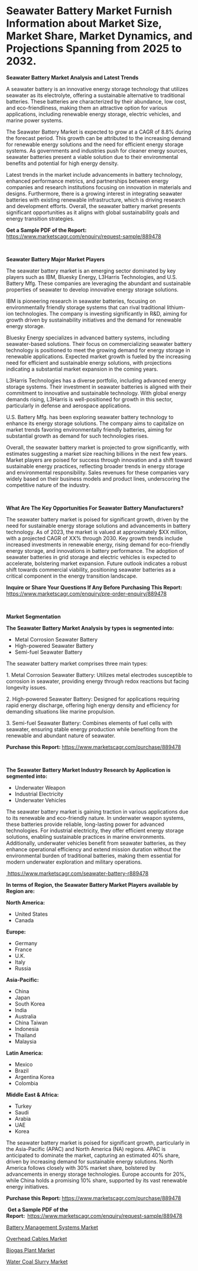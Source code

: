 <p><h1>Seawater Battery Market Furnish Information about Market Size, Market Share, Market Dynamics, and Projections Spanning from 2025 to 2032.</h1></p><p><strong>Seawater Battery Market Analysis and Latest Trends</strong></p>
<p><p>A seawater battery is an innovative energy storage technology that utilizes seawater as its electrolyte, offering a sustainable alternative to traditional batteries. These batteries are characterized by their abundance, low cost, and eco-friendliness, making them an attractive option for various applications, including renewable energy storage, electric vehicles, and marine power systems. </p><p>The Seawater Battery Market is expected to grow at a CAGR of 8.8% during the forecast period. This growth can be attributed to the increasing demand for renewable energy solutions and the need for efficient energy storage systems. As governments and industries push for cleaner energy sources, seawater batteries present a viable solution due to their environmental benefits and potential for high energy density. </p><p>Latest trends in the market include advancements in battery technology, enhanced performance metrics, and partnerships between energy companies and research institutions focusing on innovation in materials and designs. Furthermore, there is a growing interest in integrating seawater batteries with existing renewable infrastructure, which is driving research and development efforts. Overall, the seawater battery market presents significant opportunities as it aligns with global sustainability goals and energy transition strategies.</p></p>
<p><strong>Get a Sample PDF of the Report:&nbsp;</strong> <a href="https://www.marketscagr.com/enquiry/request-sample/889478?utm_campaign=1868&utm_medium=2&utm_source=Github&utm_content=ia&utm_term=07042025&utm_id=seawater-battery">https://www.marketscagr.com/enquiry/request-sample/889478</a></p>
<p>&nbsp;</p>
<p><strong>Seawater Battery Major Market Players</strong></p>
<p><p>The seawater battery market is an emerging sector dominated by key players such as IBM, Bluesky Energy, L3Harris Technologies, and U.S. Battery Mfg. These companies are leveraging the abundant and sustainable properties of seawater to develop innovative energy storage solutions.</p><p>IBM is pioneering research in seawater batteries, focusing on environmentally friendly storage systems that can rival traditional lithium-ion technologies. The company is investing significantly in R&D, aiming for growth driven by sustainability initiatives and the demand for renewable energy storage.</p><p>Bluesky Energy specializes in advanced battery systems, including seawater-based solutions. Their focus on commercializing seawater battery technology is positioned to meet the growing demand for energy storage in renewable applications. Expected market growth is fueled by the increasing need for efficient and sustainable energy solutions, with projections indicating a substantial market expansion in the coming years.</p><p>L3Harris Technologies has a diverse portfolio, including advanced energy storage systems. Their investment in seawater batteries is aligned with their commitment to innovative and sustainable technology. With global energy demands rising, L3Harris is well-positioned for growth in this sector, particularly in defense and aerospace applications.</p><p>U.S. Battery Mfg. has been exploring seawater battery technology to enhance its energy storage solutions. The company aims to capitalize on market trends favoring environmentally friendly batteries, aiming for substantial growth as demand for such technologies rises.</p><p>Overall, the seawater battery market is projected to grow significantly, with estimates suggesting a market size reaching billions in the next few years. Market players are poised for success through innovation and a shift toward sustainable energy practices, reflecting broader trends in energy storage and environmental responsibility. Sales revenues for these companies vary widely based on their business models and product lines, underscoring the competitive nature of the industry.</p></p>
<p>&nbsp;</p>
<p><strong>What Are The Key Opportunities For Seawater Battery Manufacturers?</strong></p>
<p><p>The seawater battery market is poised for significant growth, driven by the need for sustainable energy storage solutions and advancements in battery technology. As of 2023, the market is valued at approximately $XX million, with a projected CAGR of XX% through 2030. Key growth trends include increased investments in renewable energy, rising demand for eco-friendly energy storage, and innovations in battery performance. The adoption of seawater batteries in grid storage and electric vehicles is expected to accelerate, bolstering market expansion. Future outlook indicates a robust shift towards commercial viability, positioning seawater batteries as a critical component in the energy transition landscape.</p></p>
<p><strong>Inquire or Share Your Questions If Any Before Purchasing This Report:</strong> <a href="https://www.marketscagr.com/enquiry/pre-order-enquiry/889478?utm_campaign=1868&utm_medium=2&utm_source=Github&utm_content=ia&utm_term=07042025&utm_id=seawater-battery">https://www.marketscagr.com/enquiry/pre-order-enquiry/889478</a></p>
<p>&nbsp;</p>
<p><strong>Market Segmentation</strong></p>
<p><strong>The Seawater Battery Market Analysis by types is segmented into:</strong></p>
<p><ul><li>Metal Corrosion Seawater Battery</li><li>High-powered Seawater Battery</li><li>Semi-fuel Seawater Battery</li></ul></p>
<p><p>The seawater battery market comprises three main types: </p><p>1. Metal Corrosion Seawater Battery: Utilizes metal electrodes susceptible to corrosion in seawater, providing energy through redox reactions but facing longevity issues.</p><p>  </p><p>2. High-powered Seawater Battery: Designed for applications requiring rapid energy discharge, offering high energy density and efficiency for demanding situations like marine propulsion.</p><p>3. Semi-fuel Seawater Battery: Combines elements of fuel cells with seawater, ensuring stable energy production while benefiting from the renewable and abundant nature of seawater.</p></p>
<p><strong>Purchase this Report:&nbsp;</strong><a href="https://www.marketscagr.com/purchase/889478?utm_campaign=1868&utm_medium=2&utm_source=Github&utm_content=ia&utm_term=07042025&utm_id=seawater-battery">https://www.marketscagr.com/purchase/889478</a></p>
<p>&nbsp;</p>
<p><strong>The Seawater Battery Market Industry Research by Application is segmented into:</strong></p>
<p><ul><li>Underwater Weapon</li><li>Industrial Electricity</li><li>Underwater Vehicles</li></ul></p>
<p><p>The seawater battery market is gaining traction in various applications due to its renewable and eco-friendly nature. In underwater weapon systems, these batteries provide reliable, long-lasting power for advanced technologies. For industrial electricity, they offer efficient energy storage solutions, enabling sustainable practices in marine environments. Additionally, underwater vehicles benefit from seawater batteries, as they enhance operational efficiency and extend mission duration without the environmental burden of traditional batteries, making them essential for modern underwater exploration and military operations.</p></p>
<p><a href="https://www.marketscagr.com/seawater-battery-r889478?utm_campaign=1868&utm_medium=2&utm_source=Github&utm_content=ia&utm_term=07042025&utm_id=seawater-battery">&nbsp;https://www.marketscagr.com/seawater-battery-r889478</a></p>
<p><strong>In terms of Region, the Seawater Battery Market Players available by Region are:</strong></p>
<p>
    <p> <strong> North America: </strong>
        <ul>
            <li>United States</li>
            <li>Canada</li>
        </ul>
        </p> 
    <p> <strong> Europe: </strong>
        <ul>
            <li>Germany</li>
            <li>France</li>
            <li>U.K.</li>
            <li>Italy</li>
            <li>Russia</li>
        </ul>
        </p> 
    <p> <strong> Asia-Pacific: </strong>
        <ul>
            <li>China</li>
            <li>Japan</li>
            <li>South Korea</li>
            <li>India</li>
            <li>Australia</li>
            <li>China Taiwan</li>
            <li>Indonesia</li>
            <li>Thailand</li>
            <li>Malaysia</li>
        </ul>
        </p> 
    <p> <strong> Latin America: </strong>
        <ul>
            <li>Mexico</li>
            <li>Brazil</li>
            <li>Argentina Korea</li>
            <li>Colombia</li>
        </ul>
        </p> 
    <p> <strong> Middle East & Africa: </strong>
        <ul>
            <li>Turkey</li>
            <li>Saudi</li>
            <li>Arabia</li>
            <li>UAE</li>
            <li>Korea</li>
        </ul>
    </p>
    </p>
<p><p>The seawater battery market is poised for significant growth, particularly in the Asia-Pacific (APAC) and North America (NA) regions. APAC is anticipated to dominate the market, capturing an estimated 40% share, driven by increasing demand for sustainable energy solutions. North America follows closely with 30% market share, bolstered by advancements in energy storage technologies. Europe accounts for 20%, while China holds a promising 10% share, supported by its vast renewable energy initiatives.</p></p>
<p><strong>Purchase this Report: </strong><a href="https://www.marketscagr.com/purchase/889478?utm_campaign=1868&utm_medium=2&utm_source=Github&utm_content=ia&utm_term=07042025&utm_id=seawater-battery">https://www.marketscagr.com/purchase/889478</a></p>
<p>&nbsp;<strong>Get a Sample PDF of the Report:&nbsp;&nbsp;</strong><a href="https://www.marketscagr.com/enquiry/request-sample/889478?utm_campaign=1868&utm_medium=2&utm_source=Github&utm_content=ia&utm_term=07042025&utm_id=seawater-battery">https://www.marketscagr.com/enquiry/request-sample/889478</a></p>
<p><strong></strong></p>
<p><p><a href="https://github.com/RickHolmes3/Market-Research-Report-List-7/blob/main/battery-management-systems-market.md?utm_campaign=1868&utm_medium=2&utm_source=Github&utm_content=ia&utm_term=07042025&utm_id=seawater-battery">Battery Management Systems Market</a></p><p><a href="https://github.com/knazsdadeyvw/Market-Research-Report-List-1/blob/main/overhead-cables-market.md?utm_campaign=1868&utm_medium=2&utm_source=Github&utm_content=ia&utm_term=07042025&utm_id=seawater-battery">Overhead Cables Market</a></p><p><a href="https://github.com/Krish2023na/Market-Research-Report-List-7/blob/main/biogas-plant-market.md?utm_campaign=1868&utm_medium=2&utm_source=Github&utm_content=ia&utm_term=07042025&utm_id=seawater-battery">Biogas Plant Market</a></p><p><a href="https://github.com/aarenlazosw3/Market-Research-Report-List-1/blob/main/water-coal-slurry-market.md?utm_campaign=1868&utm_medium=2&utm_source=Github&utm_content=ia&utm_term=07042025&utm_id=seawater-battery">Water Coal Slurry Market</a></p></p>